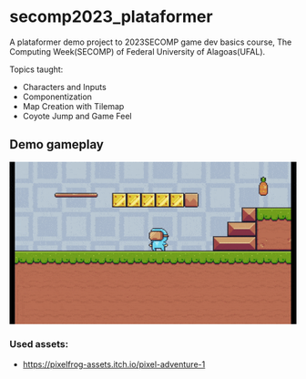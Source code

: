 # secomp2023_plataformer

A plataformer demo project to 2023SECOMP game dev basics course, The Computing Week(SECOMP) of Federal University of Alagoas(UFAL).

Topics taught:

- Characters and Inputs
- Componentization
- Map Creation with Tilemap
- Coyote Jump and Game Feel

## Demo gameplay

![Demo gameplay](assets/demo/2024-01-2920-21-00-ezgif.com-optimize.gif)

### Used assets:

- https://pixelfrog-assets.itch.io/pixel-adventure-1
